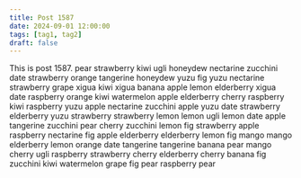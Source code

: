 ```yaml
---
title: Post 1587
date: 2024-09-01 12:00:00
tags: [tag1, tag2]
draft: false
---
```

This is post 1587.
pear
strawberry
kiwi
ugli
honeydew
nectarine
zucchini
date
strawberry
orange
tangerine
honeydew
yuzu
fig
yuzu
nectarine
strawberry
grape
xigua
kiwi
xigua
banana
apple
lemon
elderberry
xigua
date
raspberry
orange
kiwi
watermelon
apple
elderberry
cherry
raspberry
kiwi
raspberry
yuzu
apple
nectarine
zucchini
apple
yuzu
date
strawberry
elderberry
yuzu
strawberry
strawberry
lemon
lemon
ugli
lemon
date
apple
tangerine
zucchini
pear
cherry
zucchini
lemon
fig
strawberry
apple
raspberry
nectarine
fig
apple
elderberry
elderberry
lemon
fig
mango
mango
elderberry
lemon
orange
date
tangerine
tangerine
banana
pear
mango
cherry
ugli
raspberry
strawberry
cherry
elderberry
cherry
banana
fig
zucchini
kiwi
watermelon
grape
fig
pear
raspberry
pear

